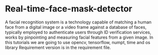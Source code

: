 # Real-time-face-mask-detector
A facial recognition system is a technology capable of matching a human face from a digital image or a video frame against a database of faces, typically employed to authenticate users through ID verification services, works by pinpointing and measuring facial features from a given image.
In this tutorials we are going to use opencv, tensorflow, numpt, time and os library Requirement version is in the requirement file. 
